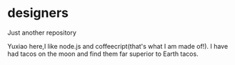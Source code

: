 # designers
Just another repository

Yuxiao here,I like node.js and coffeecript(that's what I am made of!).
I have had tacos on the moon and find them far superior to Earth tacos.
